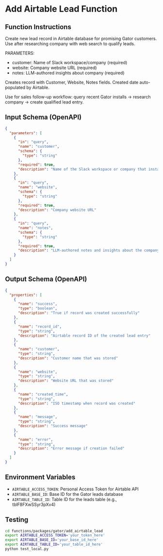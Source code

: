 # Add Airtable Lead Function

## Function Instructions

Create new lead record in Airtable database for promising Gator customers. Use after researching company with web search to qualify leads.

PARAMETERS:
- customer: Name of Slack workspace/company (required)  
- website: Company website URL (required)
- notes: LLM-authored insights about company (required)

Creates record with Customer, Website, Notes fields. Created date auto-populated by Airtable.

Use for sales follow-up workflow: query recent Gator installs → research company → create qualified lead entry.

## Input Schema (OpenAPI)

```json
{
  "parameters": [
    {
      "in": "query",
      "name": "customer",
      "schema": {
        "type": "string"
      },
      "required": true,
      "description": "Name of the Slack workspace or company that installed Gator"
    },
    {
      "in": "query",
      "name": "website", 
      "schema": {
        "type": "string"
      },
      "required": true,
      "description": "Company website URL"
    },
    {
      "in": "query",
      "name": "notes",
      "schema": {
        "type": "string"
      },
      "required": true,
      "description": "LLM-authored notes and insights about the company based on research"
    }
  ]
}
```

## Output Schema (OpenAPI)

```json
{
  "properties": [
    {
      "name": "success",
      "type": "boolean",
      "description": "True if record was created successfully"
    },
    {
      "name": "record_id",
      "type": "string",
      "description": "Airtable record ID of the created lead entry"
    },
    {
      "name": "customer",
      "type": "string",
      "description": "Customer name that was stored"
    },
    {
      "name": "website",
      "type": "string", 
      "description": "Website URL that was stored"
    },
    {
      "name": "created_time",
      "type": "string",
      "description": "ISO timestamp when record was created"
    },
    {
      "name": "message",
      "type": "string",
      "description": "Success message"
    },
    {
      "name": "error",
      "type": "string",
      "description": "Error message if creation failed"
    }
  ]
}
```

## Environment Variables

- `AIRTABLE_ACCESS_TOKEN`: Personal Access Token for Airtable API
- `AIRTABLE_BASE_ID`: Base ID for the Gator leads database
- `AIRTABLE_TABLE_ID`: Table ID for the leads table (e.g., tblF8FXwSSyr3pXv4)

## Testing

```bash
cd functions/packages/gator/add_airtable_lead
export AIRTABLE_ACCESS_TOKEN='your_token_here'
export AIRTABLE_BASE_ID='your_base_id_here'
export AIRTABLE_TABLE_ID='your_table_id_here'
python test_local.py
```